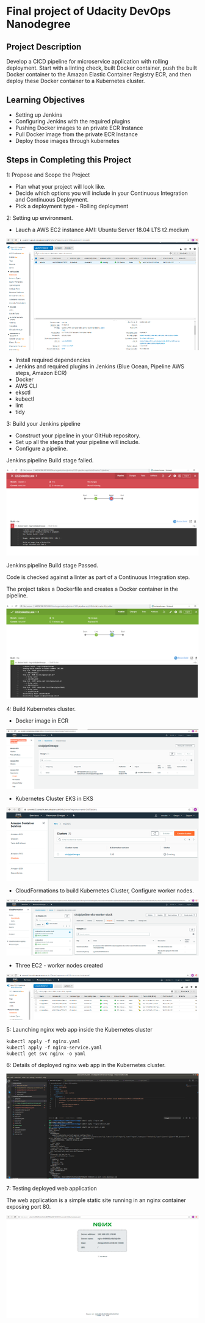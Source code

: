 # Final project of Udacity DevOps Nanodegree

## Project Description
Develop a CICD pipeline for microservice application with rolling deployment. Start with a linting check, built Docker container, push the built Docker container to the Amazon Elastic Container Registry ECR, and then deploy these Docker container to a Kubernetes cluster.

## Learning Objectives
- Setting up Jenkins
- Configuring Jenkins with the required plugins
- Pushing Docker images to an private ECR Instance
- Pull Docker image from the private ECR Instance
- Deploy those images through kubernetes


## Steps in Completing this Project

1: Propose and Scope the Project

- Plan what your project will look like.
- Decide which options you will include in your Continuous Integration and Continuous Deployment.
- Pick a deployment type - Rolling deployment

2: Setting up environment.

- Lauch a AWS EC2 instance  AMI: Ubuntu Server 18.04 LTS  t2.medium

![AWSEC2Jenkins](Images/1AWSEC2Jenkins.PNG)

- Install required dependencies
- Jenkins and required plugins in Jenkins (Blue Ocean, Pipeline AWS steps, Amazon ECR)
- Docker
- AWS CLI
- eksctl
- kubectl
- lint
- tidy

3: Build your Jenkins pipeline

- Construct your pipeline in your GitHub repository.
- Set up all the steps that your pipeline will include.
- Configure a pipeline.

Jenkins pipeline Build stage failed. 

![JenkinsFailedpipeline](Images/2JenkinsFailedpipeline.PNG)

Jenkins pipeline Build stage Passed.

Code is checked against a linter as part of a Continuous Integration step. 

The project takes a Dockerfile and creates a Docker container in the pipeline.

![JenkinsPassedpipeline](Images/3JenkinsPassedpipeline.PNG)

4: Build Kubernetes cluster.

- Docker image in ECR

![DockerImageECR](Images/4DockerImageECR.PNG)

- Kubernetes Cluster EKS in EKS

![KubernetesClusterEKS](Images/5KubernetesClusterEKS.PNG)

- CloudFormations to build Kubernetes Cluster, Configure worker nodes.

![CloudFormation](Images/6CloudFormation.PNG)


- Three EC2 - worker nodes created

![ThreeWorkerNodes](Images/7ThreeWorkerNodes.PNG)


5: Launching nginx web app inside the Kubernetes cluster

```
kubectl apply -f nginx.yaml
kubectl apply -f nginx-service.yaml
kubectl get svc nginx -o yaml
```

6: Details of deployed nginx web app in the Kubernetes cluster. 

![DetailsKubeCluster](Images/8DetailsKubeCluster.PNG)

7: Testing deployed web application

The web application is a simple static site running in an nginx container exposing port 80.

![Nginx](Images/9Nginx.PNG)



